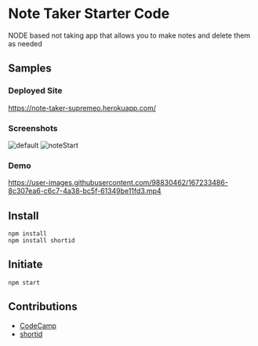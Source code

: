 # Note Taker Starter Code

NODE based not taking app that allows you to make notes and delete them as needed

## Samples

### Deployed Site
https://note-taker-supremeo.herokuapp.com/

### Screenshots
![default](https://user-images.githubusercontent.com/98830462/167233306-42e1f1c1-6a2f-4c25-9e53-be46e39dc5fd.PNG)
![noteStart](https://user-images.githubusercontent.com/98830462/167233303-5112a5ba-71b3-4628-bb7a-125133140652.PNG)

### Demo
https://user-images.githubusercontent.com/98830462/167233486-8c307ea6-c6c7-4a38-bc5f-61349be11fd3.mp4

## Install
```
npm install
npm install shortid
```

## Initiate
```
npm start
```
## Contributions
- [CodeCamp](https://github.com/coding-boot-camp)
- [shortid](https://www.npmjs.com/package/shortid)
